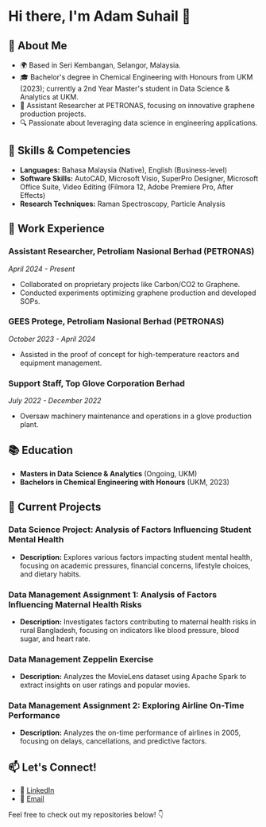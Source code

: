 # Hi there, I'm Adam Suhail 👋

## 🌱 About Me
- 🌍 Based in Seri Kembangan, Selangor, Malaysia.
- 🎓 Bachelor's degree in Chemical Engineering with Honours from UKM (2023); currently a 2nd Year Master's student in Data Science & Analytics at UKM.
- 💼 Assistant Researcher at PETRONAS, focusing on innovative graphene production projects.
- 🔍 Passionate about leveraging data science in engineering applications.

## 🔧 Skills & Competencies
- **Languages:** Bahasa Malaysia (Native), English (Business-level)
- **Software Skills:** AutoCAD, Microsoft Visio, SuperPro Designer, Microsoft Office Suite, Video Editing (Filmora 12, Adobe Premiere Pro, After Effects)
- **Research Techniques:** Raman Spectroscopy, Particle Analysis

## 🧩 Work Experience
### Assistant Researcher, Petroliam Nasional Berhad (PETRONAS) 
*April 2024 - Present*
- Collaborated on proprietary projects like Carbon/CO2 to Graphene.
- Conducted experiments optimizing graphene production and developed SOPs.

### GEES Protege, Petroliam Nasional Berhad (PETRONAS)
*October 2023 - April 2024*
- Assisted in the proof of concept for high-temperature reactors and equipment management.

### Support Staff, Top Glove Corporation Berhad
*July 2022 - December 2022*
- Oversaw machinery maintenance and operations in a glove production plant.

## 📚 Education
- **Masters in Data Science & Analytics** (Ongoing, UKM)
- **Bachelors in Chemical Engineering with Honours** (UKM, 2023)

## 📂 Current Projects
### Data Science Project: Analysis of Factors Influencing Student Mental Health
- **Description:** Explores various factors impacting student mental health, focusing on academic pressures, financial concerns, lifestyle choices, and dietary habits.

### Data Management Assignment 1: Analysis of Factors Influencing Maternal Health Risks
- **Description:** Investigates factors contributing to maternal health risks in rural Bangladesh, focusing on indicators like blood pressure, blood sugar, and heart rate.
  
### Data Management Zeppelin Exercise
- **Description:** Analyzes the MovieLens dataset using Apache Spark to extract insights on user ratings and popular movies.
  
### Data Management Assignment 2: Exploring Airline On-Time Performance
- **Description:** Analyzes the on-time performance of airlines in 2005, focusing on delays, cancellations, and predictive factors.

## 📫 Let's Connect!
- 💼 [LinkedIn](https://www.linkedin.com/in/adam-suhail-ab7647225/)
- 📧 [Email](mailto:adamsuhail92@gmail.com)

Feel free to check out my repositories below! 👇
